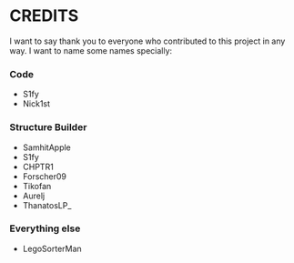 # CREDITS

I want to say thank you to everyone who contributed to this project in any way.
I want to name some names specially:

### Code
- S1fy
- Nick1st

### Structure Builder
- SamhitApple
- S1fy
- CHPTR1
- Forscher09
- Tikofan
- Aurelj
- ThanatosLP_

### Everything else
- LegoSorterMan